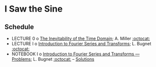 # I Saw the Sine

## Schedule 
 
 * LECTURE 0  o  [The Inevitability of the Time Domain](InevitabilityOfTheTimeDomain.ipynb); A. Miller [:octocat:](https://github.com/adamamiller)
 * LECTURE I  o  [Introduction to Fourier Series and Transforms](IntroductionToFourierSeriesAndTransforms.ipynb); L. Bugnet [:octocat:](https://github.com/lbugnet)
 * NOTEBOOK I  o  [Introduction to Fourier Series and Transforms — Problems](IntroductionToFourierSeriesAndTransforms.ipynb); L. Bugnet [:octocat:](https://github.com/lbugnet) – [Solutions](IntroductionToFourierSeriesAndTransformsSolutions.ipynb)
